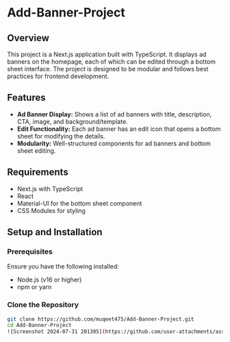 # Add-Banner-Project

## Overview
This project is a Next.js application built with TypeScript. It displays ad banners on the homepage, each of which can be edited through a bottom sheet interface. The project is designed to be modular and follows best practices for frontend development.

## Features
- **Ad Banner Display:** Shows a list of ad banners with title, description, CTA, image, and background/template.
- **Edit Functionality:** Each ad banner has an edit icon that opens a bottom sheet for modifying the details.
- **Modularity:** Well-structured components for ad banners and bottom sheet editing.

## Requirements
- Next.js with TypeScript
- React
- Material-UI for the bottom sheet component
- CSS Modules for styling

## Setup and Installation

### Prerequisites
Ensure you have the following installed:
- Node.js (v16 or higher)
- npm or yarn

### Clone the Repository
```bash
git clone https://github.com/muqeet475/Add-Banner-Project.git
cd Add-Banner-Project
![Screenshot 2024-07-31 201305](https://github.com/user-attachments/assets/c7bbd608-d92e-41bd-a722-dcb57371cd82)
